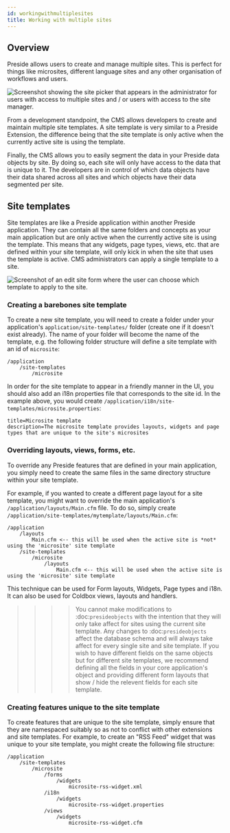 ```yaml
---
id: workingwithmultiplesites
title: Working with multiple sites
---
```


## Overview

Preside allows users to create and manage multiple sites. This is perfect for things like microsites, different language sites and any other organisation of workflows and users.

![Screenshot showing the site picker that appears in the administrator for users with access to multiple sites and / or users with access to the site manager.](images/screenshots/site_picker.png)


From a development standpoint, the CMS allows developers to create and maintain multiple site templates. A site template is very similar to a Preside Extension, the difference being that the site template is only active when the currently active site is using the template.

Finally, the CMS allows you to easily segment the data in your Preside data objects by site. By doing so, each site will only have access to the data that is unique to it. The developers are in control of which data objects have their data shared across all sites and which objects have their data segmented per site.

## Site templates

Site templates are like a Preside application within another Preside application. They can contain all the same folders and concepts as your main application but are only active when the currently active site is using the template. This means that any widgets, page types, views, etc. that are defined within your site template, will only kick in when the site that uses the template is active. CMS administrators can apply a single template to a site.

![Screenshot of an edit site form where the user can choose which template to apply to the site.](images/screenshots/edit_site.png)


### Creating a barebones site template

To create a new site template, you will need to create a folder under your application's `application/site-templates/` folder (create one if it doesn't exist already). The name of your folder will become the name of the template, e.g. the following folder structure will define a site template with an id of `microsite`:

```
/application
    /site-templates
        /microsite
```

In order for the site template to appear in a friendly manner in the UI, you should also add an i18n properties file that corresponds to the site id. In the example above, you would create `/application/i18n/site-templates/microsite.properties`:

```properties
title=Microsite template
description=The microsite template provides layouts, widgets and page types that are unique to the site's microsites
```

### Overriding layouts, views, forms, etc.

To override any Preside features that are defined in your main application, you simply need to create the same files in the same directory structure within your site template.

For example, if you wanted to create a different page layout for a site template, you might want to override the main application's `/application/layouts/Main.cfm` file. To do so, simply create `/application/site-templates/mytemplate/layouts/Main.cfm`:

```
/application
    /layouts
        Main.cfm <-- this will be used when the active site is *not* using the 'microsite' site template
    /site-templates
        /microsite
            /layouts
                Main.cfm <-- this will be used when the active site is using the 'microsite' site template
```

This technique can be used for Form layouts, Widgets, Page types and i18n. It can also be used for Coldbox views, layouts and handlers.

>>>> You cannot make modifications to :doc:`presideobjects` with the intention that they will only take affect for sites using the current site template. Any changes to :doc:`presideobjects` affect the database schema and will always take affect for every single site and site template.
>>>> If you wish to have different fields on the same objects but for different site templates, we recommend defining all the fields in your core application's object and providing different form layouts that show / hide the relevent fields for each site template.

### Creating features unique to the site template

To create features that are unique to the site template, simply ensure that they are namespaced suitably so as not to conflict with other extensions and site templates. For example, to create an "RSS Feed" widget that was unique to your site template, you might create the following file structure:

```
/application
    /site-templates
        /microsite
            /forms
                /widgets
                    microsite-rss-widget.xml
            /i18n
                /widgets
                    microsite-rss-widget.properties
            /views
                /widgets
                    microsite-rss-widget.cfm
```

